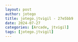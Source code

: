 ```yaml
---
layout: post
author: jotego
title: jotego.jtvigil - 27e5bb9
date: 2024-07-27
categories: [Arcade, jtvigil]
tags: [jotego.jtvigil]
---
```


